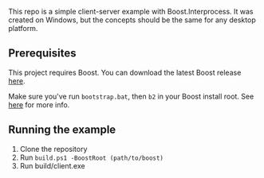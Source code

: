 This repo is a simple client-server example with Boost.Interprocess. It was created on Windows, but the concepts should be the same for any desktop platform.

## Prerequisites

This project requires Boost. You can download the latest Boost release [here](https://www.boost.org/users/download/).

Make sure you've run `bootstrap.bat`, then `b2` in your Boost install root. See [here](https://www.boost.org/doc/libs/1_82_0/more/getting_started/windows.html) for more info.

## Running the example

1. Clone the repository
2. Run `build.ps1 -BoostRoot (path/to/boost)`
3. Run build/client.exe
